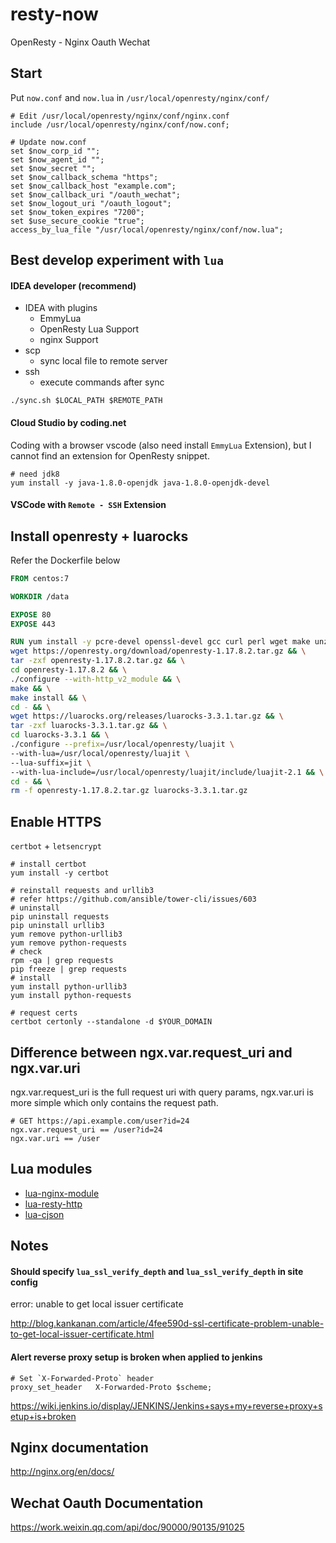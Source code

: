 # resty-now

OpenResty - Nginx Oauth Wechat

## Start

Put `now.conf` and `now.lua` in `/usr/local/openresty/nginx/conf/`

```
# Edit /usr/local/openresty/nginx/conf/nginx.conf
include /usr/local/openresty/nginx/conf/now.conf;

# Update now.conf
set $now_corp_id "";
set $now_agent_id "";
set $now_secret "";
set $now_callback_schema "https";
set $now_callback_host "example.com";
set $now_callback_uri "/oauth_wechat";
set $now_logout_uri "/oauth_logout";
set $now_token_expires "7200";
set $use_secure_cookie "true";
access_by_lua_file "/usr/local/openresty/nginx/conf/now.lua";

```

## Best develop experiment with `lua`

#### IDEA developer (recommend)

- IDEA with plugins
    - EmmyLua
    - OpenResty Lua Support
    - nginx Support
- scp
    - sync local file to remote server
- ssh
    - execute commands after sync

```shell script
./sync.sh $LOCAL_PATH $REMOTE_PATH

```

#### Cloud Studio by coding.net

Coding with a browser vscode (also need install `EmmyLua` Extension),
but I cannot find an extension for OpenResty snippet.

```
# need jdk8
yum install -y java-1.8.0-openjdk java-1.8.0-openjdk-devel

```

#### VSCode with `Remote - SSH` Extension

## Install openresty + luarocks

Refer the Dockerfile below

```dockerfile
FROM centos:7

WORKDIR /data

EXPOSE 80
EXPOSE 443

RUN yum install -y pcre-devel openssl-devel gcc curl perl wget make unzip && \
wget https://openresty.org/download/openresty-1.17.8.2.tar.gz && \
tar -zxf openresty-1.17.8.2.tar.gz && \
cd openresty-1.17.8.2 && \
./configure --with-http_v2_module && \
make && \
make install && \
cd - && \
wget https://luarocks.org/releases/luarocks-3.3.1.tar.gz && \
tar -zxf luarocks-3.3.1.tar.gz && \
cd luarocks-3.3.1 && \
./configure --prefix=/usr/local/openresty/luajit \
--with-lua=/usr/local/openresty/luajit \
--lua-suffix=jit \
--with-lua-include=/usr/local/openresty/luajit/include/luajit-2.1 && \
cd - && \
rm -f openresty-1.17.8.2.tar.gz luarocks-3.3.1.tar.gz

```

## Enable HTTPS

`certbot` + `letsencrypt`

```
# install certbot
yum install -y certbot

# reinstall requests and urllib3
# refer https://github.com/ansible/tower-cli/issues/603
# uninstall
pip uninstall requests
pip uninstall urllib3
yum remove python-urllib3
yum remove python-requests
# check
rpm -qa | grep requests
pip freeze | grep requests
# install
yum install python-urllib3
yum install python-requests

# request certs
certbot certonly --standalone -d $YOUR_DOMAIN

```

## Difference between ngx.var.request_uri and ngx.var.uri

ngx.var.request_uri is the full request uri with query params,
ngx.var.uri is more simple which only contains the request path.

```
# GET https://api.example.com/user?id=24
ngx.var.request_uri == /user?id=24
ngx.var.uri == /user

```

## Lua modules

- [lua-nginx-module](https://github.com/openresty/lua-nginx-module)
- [lua-resty-http](https://github.com/ledgetech/lua-resty-http)
- [lua-cjson](https://github.com/mpx/lua-cjson)

## Notes

#### Should specify `lua_ssl_verify_depth` and `lua_ssl_verify_depth` in site config

error: unable to get local issuer certificate

http://blog.kankanan.com/article/4fee590d-ssl-certificate-problem-unable-to-get-local-issuer-certificate.html

#### Alert reverse proxy setup is broken when applied to jenkins

```
# Set `X-Forwarded-Proto` header
proxy_set_header   X-Forwarded-Proto $scheme;

```

https://wiki.jenkins.io/display/JENKINS/Jenkins+says+my+reverse+proxy+setup+is+broken

## Nginx documentation

http://nginx.org/en/docs/

## Wechat Oauth Documentation

https://work.weixin.qq.com/api/doc/90000/90135/91025